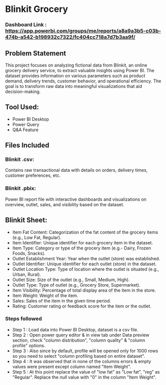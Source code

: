 # Blinkit Grocery

### Dashboard Link : https://app.powerbi.com/groups/me/reports/a8a9a3b5-c03b-474b-a542-b198932c7322/fc404cc718a7d7b3aa9f/

## Problem Statement

This project focuses on analyzing fictional data from Blinkit, an online grocery delivery service, to extract valuable insights using Power BI. The dataset provides information on various parameters such as product demand, delivery trends, customer behavior, and operational efficiency. The goal is to transform raw data into meaningful visualizations that aid decision-making.

## Tool Used:
- Power BI Desktop
- Power Query
- Q&A Feature

## Files Included

### Blinkit .csv: 
Contains raw transactional data with details on orders, delivery times, customer preferences, etc.

### Blinkit .pbix: 
Power BI report file with interactive dashboards and visualizations on overview, outlet, sales, and visibility based on the dataset. 

## Blinkit Sheet:
- Item Fat Content: Categorization of the fat content of the grocery items (e.g., Low Fat, Regular).
- Item Identifier: Unique identifier for each grocery item in the dataset.
- Item Type: Category or type of the grocery item (e.g.- Dairy, Frozen Foods, Snacks).
- Outlet Establishment Year: Year when the outlet (store) was established.
- Outlet Identifier: Unique identifier for each outlet (store) in the dataset.
- Outlet Location Type: Type of location where the outlet is situated (e.g., Urban, Rural).
- Outlet Size: Size of the outlet (e.g., Small, Medium, High).
- Outlet Type: Type of outlet (e.g., Grocery Store, Supermarket).
- Item Visibility: Percentage of total display area of the item in the store.
- Item Weight: Weight of the item.
- Sales: Sales of the item in the given time period.
- Rating: Customer rating or feedback score for the item or the outlet.

### Steps followed 

- Step 1 : Load data into Power BI Desktop, dataset is a csv file.
- Step 2 : Open power query editor & in view tab under Data preview section, check "column distribution", "column quality" & "column profile" options.
- Step 3 : Also since by default, profile will be opened only for 1000 rows so you need to select "column profiling based on entire dataset".
- Step 4 : It was observed that in none of the columns errors & empty values were present except column named "Item Weight".
- Step 5 : At this point replace the value of "low fat" as "Low fat", "reg" as "Regular". Replace the _null_ value with "0" in the column "Item Weight".
